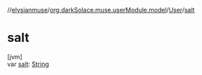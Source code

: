 //[elysianmuse](../../../index.md)/[org.darkSolace.muse.userModule.model](../index.md)/[User](index.md)/[salt](salt.md)

# salt

[jvm]\
var [salt](salt.md): [String](https://kotlinlang.org/api/latest/jvm/stdlib/kotlin/-string/index.html)
